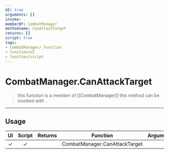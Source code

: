 ```yaml
---
UI: true
arguments: []
invoke: .
memberOf: CombatManager
methodname: CanAttackTarget
returns: []
script: true
tags:
- CombatManager/_function
- function/UI
- function/script
---
```

# CombatManager.CanAttackTarget
> this function is a member of [[CombatManager]]
> this method can be invoked with `.`
-----
## Usage
|  UI | Script | Returns | Function | Arguments |
|:---:|:------:|-------:|:--------:|:---------|
|✓|✓||CombatManager.CanAttackTarget||
